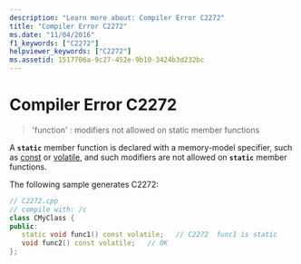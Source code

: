 ```yaml
---
description: "Learn more about: Compiler Error C2272"
title: "Compiler Error C2272"
ms.date: "11/04/2016"
f1_keywords: ["C2272"]
helpviewer_keywords: ["C2272"]
ms.assetid: 1517706a-9c27-452e-9b10-3424b3d232bc
---
```

# Compiler Error C2272

> 'function' : modifiers not allowed on static member functions

A **`static`** member function is declared with a memory-model specifier, such as [const](../../cpp/const-cpp.md) or [volatile](../../cpp/volatile-cpp.md), and such modifiers are not allowed on **`static`** member functions.

The following sample generates C2272:

```cpp
// C2272.cpp
// compile with: /c
class CMyClass {
public:
   static void func1() const volatile;   // C2272  func1 is static
   void func2() const volatile;   // OK
};
```

